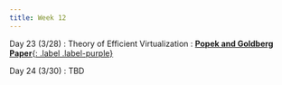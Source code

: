 ```yaml
---
title: Week 12
---
```


Day 23 (3/28)
: Theory of Efficient Virtualization
  : [**Popek and Goldberg Paper**{: .label .label-purple}](https://www.princeton.edu/~rblee/ELE572Papers/Fall04Readings/secureOS/popek_virtualizable.pdf)


Day 24 (3/30)
: TBD

